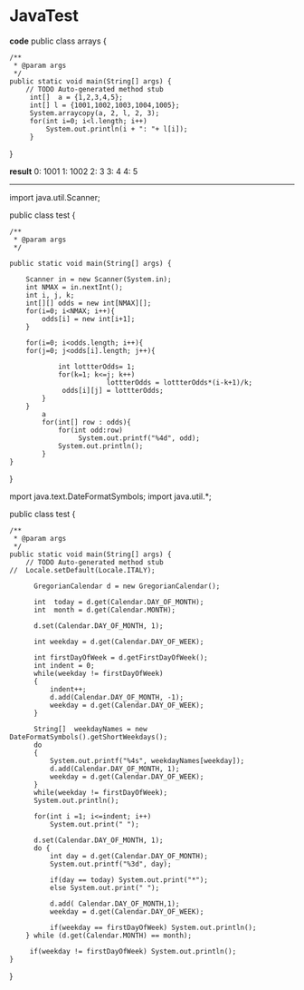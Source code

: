 # JavaTest

**code**
public class arrays {
	
	/**
	 * @param args
	 */
	public static void main(String[] args) {
		// TODO Auto-generated method stub
         int[]  a = {1,2,3,4,5};
         int[] l = {1001,1002,1003,1004,1005};
         System.arraycopy(a, 2, l, 2, 3);
         for(int i=0; i<l.length; i++)
        	 System.out.println(i + ": "+ l[i]);
         }
}

**result**
0: 1001
1: 1002
2: 3
3: 4
4: 5

----------------------------------------
import java.util.Scanner;


public class test {

	/**
	 * @param args
	 */
	
	public static void main(String[] args) {
		
		Scanner in = new Scanner(System.in);
		int NMAX = in.nextInt();
		int i, j, k;
		int[][] odds = new int[NMAX][];
		for(i=0; i<NMAX; i++){
			odds[i] = new int[i+1];
		}
		
		for(i=0; i<odds.length; i++){
		for(j=0; j<odds[i].length; j++){
				
				int lottterOdds= 1;
				for(k=1; k<=j; k++)
	                        lottterOdds = lottterOdds*(i-k+1)/k;             
	             odds[i][j] = lottterOdds;			
			}
		}
	    	a
		    for(int[] row : odds){
	    		for(int odd:row)
	    		     System.out.printf("%4d", odd);
	    		System.out.println();
	    	}
	}
}


mport java.text.DateFormatSymbols;
import java.util.*;

public class test {

	/**
	 * @param args
	 */
	public static void main(String[] args) {
		// TODO Auto-generated method stub
	//	Locale.setDefault(Locale.ITALY);
		
          GregorianCalendar d = new GregorianCalendar();
           
          int  today = d.get(Calendar.DAY_OF_MONTH);
          int  month = d.get(Calendar.MONTH);
          
          d.set(Calendar.DAY_OF_MONTH, 1);
          
          int weekday = d.get(Calendar.DAY_OF_WEEK);
          
          int firstDayOfWeek = d.getFirstDayOfWeek();
          int indent = 0;
          while(weekday != firstDayOfWeek)
          {
        	  indent++;
        	  d.add(Calendar.DAY_OF_MONTH, -1);
        	  weekday = d.get(Calendar.DAY_OF_WEEK);
          }
          
          String[]  weekdayNames = new DateFormatSymbols().getShortWeekdays();
          do 
          {
        	  System.out.printf("%4s", weekdayNames[weekday]);
        	  d.add(Calendar.DAY_OF_MONTH, 1);
        	  weekday = d.get(Calendar.DAY_OF_WEEK);
          }
          while(weekday != firstDayOfWeek);  
          System.out.println();
          
          for(int i =1; i<=indent; i++)
        	  System.out.print(" ");
          
          d.set(Calendar.DAY_OF_MONTH, 1);
          do {
        	  int day = d.get(Calendar.DAY_OF_MONTH);
        	  System.out.printf("%3d", day);
			  
        	  if(day == today) System.out.print("*");
        	  else System.out.print(" ");
        	  
        	  d.add( Calendar.DAY_OF_MONTH,1);
        	  weekday = d.get(Calendar.DAY_OF_WEEK);
        	  	
        	  if(weekday == firstDayOfWeek) System.out.println();
		} while (d.get(Calendar.MONTH) == month);
          
         if(weekday != firstDayOfWeek) System.out.println();
	}
}

